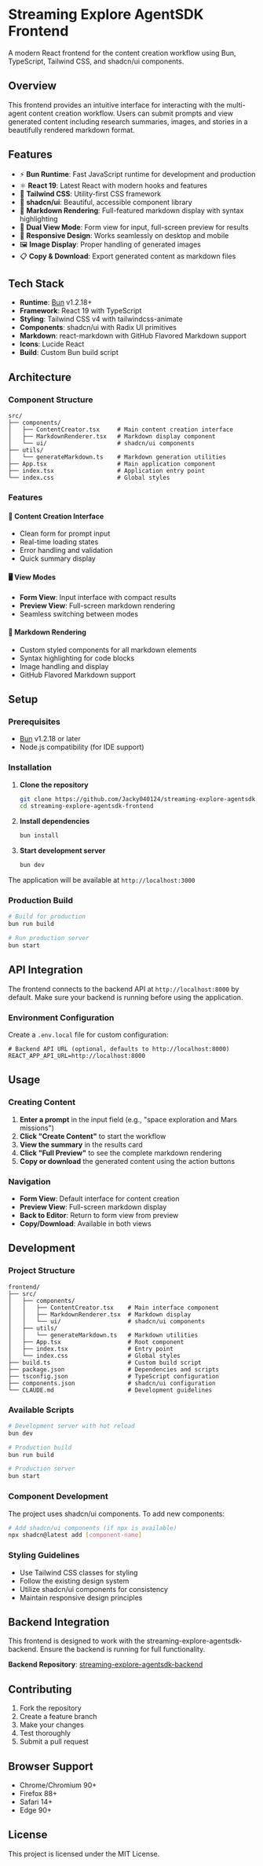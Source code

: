 # Streaming Explore AgentSDK Frontend

A modern React frontend for the content creation workflow using Bun, TypeScript, Tailwind CSS, and shadcn/ui components.

## Overview

This frontend provides an intuitive interface for interacting with the multi-agent content creation workflow. Users can submit prompts and view generated content including research summaries, images, and stories in a beautifully rendered markdown format.

## Features

- ⚡ **Bun Runtime**: Fast JavaScript runtime for development and production
- ⚛️ **React 19**: Latest React with modern hooks and features
- 🎨 **Tailwind CSS**: Utility-first CSS framework
- 🧩 **shadcn/ui**: Beautiful, accessible component library
- 📝 **Markdown Rendering**: Full-featured markdown display with syntax highlighting
- 🔄 **Dual View Mode**: Form view for input, full-screen preview for results
- 📱 **Responsive Design**: Works seamlessly on desktop and mobile
- 🖼️ **Image Display**: Proper handling of generated images
- 📋 **Copy & Download**: Export generated content as markdown files

## Tech Stack

- **Runtime**: [Bun](https://bun.sh) v1.2.18+
- **Framework**: React 19 with TypeScript
- **Styling**: Tailwind CSS v4 with tailwindcss-animate
- **Components**: shadcn/ui with Radix UI primitives
- **Markdown**: react-markdown with GitHub Flavored Markdown support
- **Icons**: Lucide React
- **Build**: Custom Bun build script

## Architecture

### Component Structure
```
src/
├── components/
│   ├── ContentCreator.tsx     # Main content creation interface
│   ├── MarkdownRenderer.tsx   # Markdown display component
│   └── ui/                    # shadcn/ui components
├── utils/
│   └── generateMarkdown.ts    # Markdown generation utilities
├── App.tsx                    # Main application component
├── index.tsx                  # Application entry point
└── index.css                  # Global styles
```

### Features

#### 🎯 **Content Creation Interface**
- Clean form for prompt input
- Real-time loading states
- Error handling and validation
- Quick summary display

#### 🖥️ **View Modes**
- **Form View**: Input interface with compact results
- **Preview View**: Full-screen markdown rendering
- Seamless switching between modes

#### 📝 **Markdown Rendering**
- Custom styled components for all markdown elements
- Syntax highlighting for code blocks
- Image handling and display
- GitHub Flavored Markdown support

## Setup

### Prerequisites
- [Bun](https://bun.sh) v1.2.18 or later
- Node.js compatibility (for IDE support)

### Installation

1. **Clone the repository**
   ```bash
   git clone https://github.com/Jacky040124/streaming-explore-agentsdk-frontend.git
   cd streaming-explore-agentsdk-frontend
   ```

2. **Install dependencies**
   ```bash
   bun install
   ```

3. **Start development server**
   ```bash
   bun dev
   ```

The application will be available at `http://localhost:3000`

### Production Build

```bash
# Build for production
bun run build

# Run production server
bun start
```

## API Integration

The frontend connects to the backend API at `http://localhost:8000` by default. Make sure your backend is running before using the application.

### Environment Configuration

Create a `.env.local` file for custom configuration:

```env
# Backend API URL (optional, defaults to http://localhost:8000)
REACT_APP_API_URL=http://localhost:8000
```

## Usage

### Creating Content

1. **Enter a prompt** in the input field (e.g., "space exploration and Mars missions")
2. **Click "Create Content"** to start the workflow
3. **View the summary** in the results card
4. **Click "Full Preview"** to see the complete markdown rendering
5. **Copy or download** the generated content using the action buttons

### Navigation

- **Form View**: Default interface for content creation
- **Preview View**: Full-screen markdown display
- **Back to Editor**: Return to form view from preview
- **Copy/Download**: Available in both views

## Development

### Project Structure

```
frontend/
├── src/
│   ├── components/
│   │   ├── ContentCreator.tsx    # Main interface component
│   │   ├── MarkdownRenderer.tsx  # Markdown display
│   │   └── ui/                   # shadcn/ui components
│   ├── utils/
│   │   └── generateMarkdown.ts   # Markdown utilities
│   ├── App.tsx                   # Root component
│   ├── index.tsx                 # Entry point
│   └── index.css                 # Global styles
├── build.ts                      # Custom build script
├── package.json                  # Dependencies and scripts
├── tsconfig.json                 # TypeScript configuration
├── components.json               # shadcn/ui configuration
└── CLAUDE.md                     # Development guidelines
```

### Available Scripts

```bash
# Development server with hot reload
bun dev

# Production build
bun run build

# Production server
bun start
```

### Component Development

The project uses shadcn/ui components. To add new components:

```bash
# Add shadcn/ui components (if npx is available)
npx shadcn@latest add [component-name]
```

### Styling Guidelines

- Use Tailwind CSS classes for styling
- Follow the existing design system
- Utilize shadcn/ui components for consistency
- Maintain responsive design principles

## Backend Integration

This frontend is designed to work with the streaming-explore-agentsdk-backend. Ensure the backend is running for full functionality.

**Backend Repository**: [streaming-explore-agentsdk-backend](https://github.com/Jacky040124/streaming-explore-agentsdk-backend)

## Contributing

1. Fork the repository
2. Create a feature branch
3. Make your changes
4. Test thoroughly
5. Submit a pull request

## Browser Support

- Chrome/Chromium 90+
- Firefox 88+
- Safari 14+
- Edge 90+

## License

This project is licensed under the MIT License.
